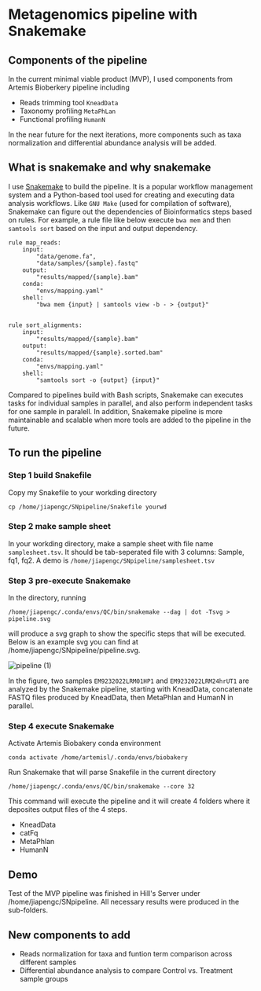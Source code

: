 # Metagenomics pipeline with Snakemake
## Components of the pipeline

In the current minimal viable product (MVP), I used components from Artemis Bioberkery pipeline including

*   Reads trimming tool `KneadData`
*   Taxonomy profiling `MetaPhLan`
*   Functional profiling `HumanN`

In the near future for the next iterations, more components such as taxa normalization and differential abundance analysis will be added.

## What is snakemake and why snakemake

I use [Snakemake](https://snakemake.readthedocs.io/en/stable/index.html) to build the pipeline.
It is a popular workflow management system and a Python-based tool used for creating and executing data analysis workflows.
Like `GNU Make` (used for compilation of software), Snakemake can figure out the dependencies of Bioinformatics steps based on rules.
For example, a rule file like below execute `bwa mem` and then `samtools sort` based on the input and output dependency.

```
rule map_reads:
    input:
        "data/genome.fa",
        "data/samples/{sample}.fastq"
    output:
        "results/mapped/{sample}.bam"
    conda:
        "envs/mapping.yaml"
    shell:
        "bwa mem {input} | samtools view -b - > {output}"


rule sort_alignments:
    input:
        "results/mapped/{sample}.bam"
    output:
        "results/mapped/{sample}.sorted.bam"
    conda:
        "envs/mapping.yaml"
    shell:
        "samtools sort -o {output} {input}"
```

Compared to pipelines build with Bash scripts, Snakemake can executes tasks for individual samples in parallel,
and also perform independent tasks for one sample in paralell. In addition, Snakemake pipeline is more maintainable and scalable when more tools
are added to the pipeline in the future.


## To run the pipeline
### Step 1 build Snakefile
Copy my Snakefile to your workding directory

```
cp /home/jiapengc/SNpipeline/Snakefile yourwd
```
### Step 2 make sample sheet
In your workding directory, make a sample sheet with file name `samplesheet.tsv`. It should be tab-seperated file with 3 columns: Sample, fq1, fq2. A demo is `/home/jiapengc/SNpipeline/samplesheet.tsv`

### Step 3 pre-execute Snakemake
In the directory, running
```
/home/jiapengc/.conda/envs/QC/bin/snakemake --dag | dot -Tsvg > pipeline.svg
```
will produce a svg graph to show the specific steps that will be executed. Below is an example svg you can find at /home/jiapengc/SNpipeline/pipeline.svg.


![pipeline (1)](https://github.com/jiapeng-CP/Snakemake_MTG/assets/131789717/7f1a7234-8afd-4af0-bd11-25f4184874ff)


In the figure, two samples `EM9232022LRM01HP1` and `EM9232022LRM24hrUT1` are analyzed by the Snakemake pipeline, starting with KneadData, concatenate FASTQ files produced by KneadData, then MetaPhlan and HumanN in parallel.
### Step 4 execute Snakemake
Activate Artemis Biobakery conda environment
```
conda activate /home/artemisl/.conda/envs/biobakery
```
Run Snakemake that will parse Snakefile in the current directory
```
/home/jiapengc/.conda/envs/QC/bin/snakemake --core 32
```
This command will execute the pipeline and it will create 4 folders where it deposites output files of the 4 steps.
*   KneadData
*   catFq
*   MetaPhlan
*   HumanN


## Demo
Test of the MVP pipeline was finished in Hill's Server under /home/jiapengc/SNpipeline.
All necessary results were produced in the sub-folders.


## New components to add

*   Reads normalization for taxa and funtion term comparison across different samples
*   Differential abundance analysis to compare Control vs. Treatment sample groups

